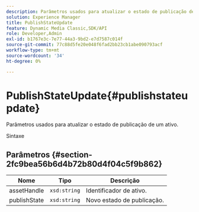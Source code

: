 ```yaml
---
description: Parâmetros usados para atualizar o estado de publicação de um ativo.
solution: Experience Manager
title: PublishStateUpdate
feature: Dynamic Media Classic,SDK/API
role: Developer,Admin
exl-id: b1767e3c-7e77-44a3-9bd2-e7d7587c014f
source-git-commit: 77c88d5fe20e048f6fad2bb23cb1abe090793acf
workflow-type: tm+mt
source-wordcount: '34'
ht-degree: 0%

---
```


# PublishStateUpdate{#publishstateupdate}

Parâmetros usados para atualizar o estado de publicação de um ativo.

Sintaxe

## Parâmetros {#section-2fc9bea56b6d4b72b80d4f04c5f9b862}

| Nome | Tipo | Descrição |
|---|---|---|
| assetHandle | `xsd:string` | Identificador de ativo. |
| publishState | `xsd:string` | Novo estado de publicação. |
